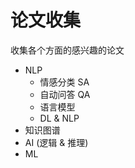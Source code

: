 # 论文收集

收集各个方面的感兴趣的论文

* NLP
  * 情感分类 SA
  * 自动问答 QA
  * 语言模型
  * DL & NLP
* 知识图谱
* AI (逻辑 & 推理)
* ML
